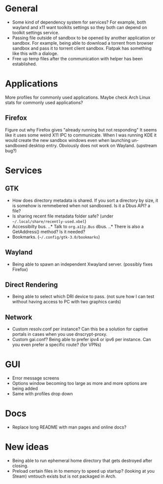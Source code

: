 # General

* Some kind of dependency system for services? For example, both wayland and x11 want toolkits settings so they both can depend on toolkit settings service.
* Passing file outside of sandbox to be opened by another application or sandbox. For example, being able to download a torrent from browser sandbox and pass it to torrent client sandbox. Flatpak has something like this with a dialoge.
* Free up temp files after the communication with helper has been established.

# Applications

More profiles for commonly used applications.
Maybe check Arch Linux stats for commonly used applications?

## Firefox

Figure out why Firefox gives "already running but not responding"
It seems like it uses some weird X11 IPC to communicate.
When I was running KDE it would create the new sandbox windows even when launching un-sandboxed desktop entry. 
Obviously does not work on Wayland. (upstream bug?)

# Services

## GTK

* How does directory metadata is shared. If you sort a directory by size, it is somehow is remmebered when not sandboxed. Is it a Dbus API? a file?
* Is sharing recent file metadata folder safe? (under `~/.local/share/recently-used.xbel`)
* Accessibilty bus.
..* Talk to `org.a11y.Bus` dbus.
..* There is also a GetAddress() method? Is it needed?
* Bookmarks. (`~/.config/gtk-3.0/bookmarks`)

## Wayland

* Being able to spawn an independent Xwayland server. (possibly fixes Firefox)

## Direct Rendering

* Being able to select which DRI device to pass. (not sure how I can test without having access to PC with two graphics cards)

## Network

* Custom resolv.conf per instance? Can this be a solution for captive portals in cases when you use dnscrypt-proxy.
* Custom gai.conf? Being able to prefer ipv4 or ipv6 per instance. Can you even prefer a specific route? (for VPNs)

# GUI

* Error message screens
* Options window becoming too large as more and more options are being added
* Same with profiles drop down

# Docs

* Replace long README with man pages and online docs?

# New ideas

* Being able to run ephemeral home directory that gets destroyed after closing.
* Preload certain files in to memory to speed up startup? (looking at you Steam) vmtouch exists but is not packaged in Arch.
